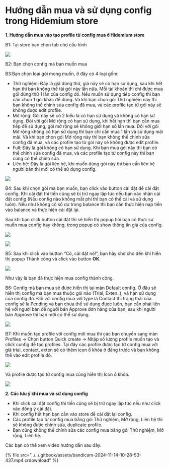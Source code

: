 # Hướng dẫn mua và sử dụng config trong Hidemium store

**1. Hướng dẫn mua vào tạo profile từ config mua ở Hidemium store**

B1: Tại store bạn chọn tab chợ cấu hình

![](http://education.hidemium.io/wp-content/uploads/2024/11/Screenshot_1.png)

&#x20;

B2: Bạn chọn config mà bạn muốn mua

B3:Bạn chọn loại gói mong muốn, ở đây có 4 loại gồm:

* Thử nghiệm: Đây là giá dùng thử, giá này sẽ có hạn sử dụng, sau khi hết hạn thì bạn không thể tải gói này lần nữa. Mỗi tài khoản thì chỉ được mua gói dùng thử 1 lần của config đó. Nếu muốn sử dụng tiếp config thì bạn cần chọn 1 gói khác để dùng. Và khi bạn chọn gói Thử nghiệm này thì bạn không thể chỉnh sửa config đã mua, và các profile tạo từ gói này sẽ không được edit profile.
* Mở rộng: Gói này sẽ có 2 kiểu là có hạn sử dụng và không có hạn sử dụng. Đói với gói Mở rộng có hạn sử dụng, khi hết hạn thì bạn cần mua tiếp để sử dụng, gói mở rộng sẽ không giới hạn số lần mua. Đối với gói Mở rộng không có hạn sử dụng thì bạn chỉ cần mua 1 lần và sử dụng mãi mãi. Và khi bạn chọn gói Mở rộng này thì bạn không thể chỉnh sửa config đã mua, và các profile tạo từ gói này sẽ không được edit profile.
* Full: Đây là gói không có hạn sử dụng. Khi bạn mua gói này thì bạn có thể chỉnh sửa config đã mua, và các profile tạo từ config này thì bạn cũng có thể chỉnh sửa.
* Liên hệ: Đây là gói liên hệ, khi muốn dùng gói này thì bạn cần liên hệ người bán thì mới có thể sử dụng config.

![](http://education.hidemium.io/wp-content/uploads/2024/11/Picture1-1.png)

&#x20;

B4: Sau khi chọn gói mà bạn muốn, bạn click vào button cài đặt để cài đặt config. Khi cài đặt thì tiền cũng sẽ bị trừ ngay lập tức nếu bạn xác nhận cài đặt config (Nếu config nào không mất phí thì bạn có thể cài và sử dụng luôn). Nếu như không có số dư trong balance thì bạn cần thực hiện nạp tiền vào balance và thực hiện cài đặt lại.

Sau khi bạn click button cài đặt thì sẽ hiển thị popup hỏi bạn có thực sự muốn mua config hay không, trong popup có show thông tin giá của config.

![](http://education.hidemium.io/wp-content/uploads/2024/11/Picture2-1.png)

&#x20;

![](http://education.hidemium.io/wp-content/uploads/2024/11/Picture3-1.png)

&#x20;

B5: Sau khi click vào button “Có, cài đặt nó!”, bạn hãy chờ cho đến khi hiển thị popup Thành công và click vào button **OK**.

![](http://education.hidemium.io/wp-content/uploads/2024/11/Picture4-1.png)

&#x20;

Như vậy là bạn đã thực hiện mua config thành công.

&#x20;

B6: Config mà bạn mua sẽ được hiển thị tại màn Default config. Ở đâu sẽ hiển thị config mà bạn mua thuộc gói nào (Trial, Exten..), và hạn sử dụng của config đó. Đối với config mua với type là Contact thì trạng thái của config sẽ là Pending và bạn chưa thể sử dụng được luôn, bạn cần phải liên hệ với người bán để người bán Approve đơn hàng của bạn, sau khi người bán Approve thì bạn mới có thể sử dụng.

![](http://education.hidemium.io/wp-content/uploads/2024/11/Picture5-1.png)

&#x20;

B7: Khi muốn tạo profile với config mới mua thì các bạn chuyển sang màn Profiles -> Chọn button Quick create -> Nhập số lượng profile muốn tạo và click config để tạo profiles. Tại đây các profile được tạo từ config mua với giá trial, contact, exten sẽ có thêm icon ổ khóa ở đằng trước và bạn không thể vào edit  profile đó.

![](http://education.hidemium.io/wp-content/uploads/2024/11/Picture6.png)

&#x20;

Và profile được tạo từ config mua cũng hiển thị Icon ổ khóa.

![](http://education.hidemium.io/wp-content/uploads/2024/11/Picture7.png)

&#x20;

&#x20;    **2. Các lưu ý khi mua và sử dụng config**&#x20;

* Khi click cài đặt config thì tiền cũng sẽ bị trừ ngay lập tức nếu như click vào đồng ý cài đặt.
* Khi config hết hạn bạn cần vào store để cài đặt lại config.
* Các profile tạo từ config mua bằng gói Thử nghiệm, Mở rộng, Liên hệ thì sẽ không được chỉnh sửa, duplicate profile.
* Bạn cũng không thể chỉnh sửa các config mua bằng gói Thử nghiệm, Mở rộng, Liên hệ.

&#x20;

Các bạn có thể xem video hướng dẫn sau đây.

{% file src="../../.gitbook/assets/bandicam-2024-11-14-10-28-53-437.mp4.crdownload" %}
